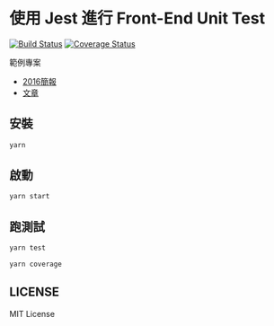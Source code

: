 # 使用 Jest 進行 Front-End Unit Test

[![Build Status](https://travis-ci.org/patw0929/jest-example-for-study-group.svg)](https://travis-ci.org/patw0929/jest-example-for-study-group)
[![Coverage Status](https://coveralls.io/repos/github/patw0929/jest-example-for-study-group/badge.svg?branch=master)](https://coveralls.io/github/patw0929/jest-example-for-study-group?branch=master)

範例專案

* [2016簡報](https://speakerdeck.com/patw0929/shi-yong-jest-jin-xing-front-end-unit-test)
* [文章](https://blog.patw.me/archives/1310/write-frontend-unit-tests-with-jest/)

## 安裝

```bash
yarn
```

## 啟動

```bash
yarn start
```

## 跑測試

```bash
yarn test
```

```bash
yarn coverage
```

## LICENSE

MIT License
